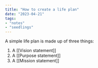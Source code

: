 ```yaml
---
title: "How to create a life plan"
date: "2023-04-21"
tags:
- "notes"
- "seedlings"
---
```


A simple life plan is made up of three things:
1. A [[Vision statement]]
2. A [[Purpose statement]]
3. A [[Mission statement]]